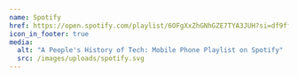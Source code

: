 ```yaml
---
name: Spotify
href: https://open.spotify.com/playlist/6OFgXxZhGNhGZE7TYA3JUH?si=df9ff3df7bd64a33&nd=1&dlsi=04312e2a6b73485f
icon_in_footer: true
media:
  alt: "A People's History of Tech: Mobile Phone Playlist on Spotify"
  src: /images/uploads/spotify.svg
---
```

